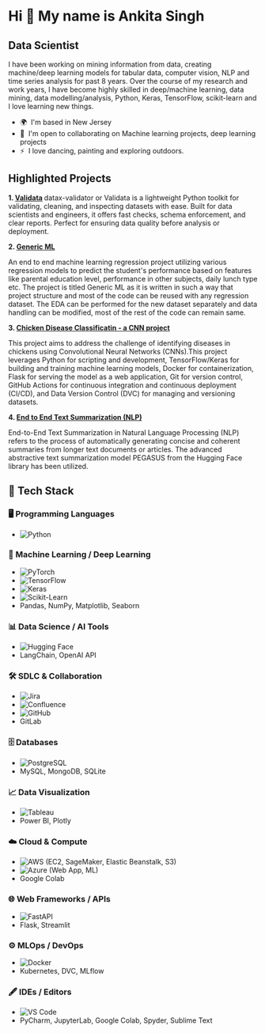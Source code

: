 Hi 👋 My name is Ankita Singh
=============================

Data Scientist
---------------------------

I have been working on mining information from data, creating machine/deep learning models for tabular data, computer vision, NLP and time series analysis for past 8 years. Over the course of my research and work years, I have become highly skilled in deep/machine learning, data mining, data modelling/analysis, Python, Keras, TensorFlow, scikit-learn and I love learning new things.

*   🌍  I'm based in New Jersey
*   🤝  I'm open to collaborating on Machine learning projects, deep learning projects
*   ⚡  I love dancing, painting and exploring outdoors. 

Highlighted Projects
-------------------------
<b>1. [Validata](https://github.com/ankitajaiwar/Validata) </b>
      datax-validator or Validata is a lightweight Python toolkit for validating, cleaning, and inspecting datasets with ease.
   Built for data scientists and engineers, it offers fast checks, schema enforcement, and clear reports.
   Perfect for ensuring data quality before analysis or deployment.
   
<b>2. [Generic ML](https://github.com/ankitajaiwar/GenericML) </b>

   An end to end machine learning regression project utilizing various regression models to predict the student's performance based on features like parental education level, performance in other subjects,
   daily lunch type etc. The project is titled Generic ML as it is written in such a way that project structure and most of the code can be reused with any regression dataset. The EDA can be performed for the new dataset separately and data handling can be modified, most of the rest of the code can remain same.

<b>3. [Chicken Disease Classificatin - a CNN project](https://github.com/ankitajaiwar/Chicken-Disease-Classification)</b>

   This project aims to address the challenge of identifying diseases in chickens using Convolutional Neural Networks (CNNs).This project leverages Python for scripting and development, TensorFlow/Keras for building and training machine learning models, Docker for containerization, Flask for serving the model as a web application, Git for version control, GitHub Actions for continuous integration and continuous deployment (CI/CD), and Data Version Control (DVC) for managing and versioning datasets.
   
<b>4. [End to End Text Summarization (NLP)](https://github.com/ankitajaiwar/Text-summarizer) </b>

   End-to-End Text Summarization in Natural Language Processing (NLP) refers to the process of automatically generating concise and coherent summaries from longer text documents or articles. The advanced abstractive text summarization model PEGASUS from the Hugging Face library has been utilized.

## 🚀 Tech Stack

### 🖥️ Programming Languages
- ![Python](https://img.shields.io/badge/Python-3776AB?style=flat&logo=python&logoColor=white)

### 🤖 Machine Learning / Deep Learning
- ![PyTorch](https://img.shields.io/badge/PyTorch-EE4C2C?style=flat&logo=pytorch&logoColor=white)
- ![TensorFlow](https://img.shields.io/badge/TensorFlow-FF6F00?style=flat&logo=tensorflow&logoColor=white)
- ![Keras](https://img.shields.io/badge/Keras-D00000?style=flat&logo=keras&logoColor=white)
- ![Scikit-Learn](https://img.shields.io/badge/Scikit--Learn-F7931E?style=flat&logo=scikit-learn&logoColor=white)
- Pandas, NumPy, Matplotlib, Seaborn

### 📊 Data Science / AI Tools
- ![Hugging Face](https://img.shields.io/badge/Hugging%20Face-FFD21E?style=flat&logo=huggingface&logoColor=black)
- LangChain, OpenAI API

### 🛠️ SDLC & Collaboration
- ![Jira](https://img.shields.io/badge/Jira-0052CC?style=flat&logo=jira&logoColor=white)
- ![Confluence](https://img.shields.io/badge/Confluence-172B4D?style=flat&logo=confluence&logoColor=white)
- ![GitHub](https://img.shields.io/badge/GitHub-181717?style=flat&logo=github&logoColor=white)
- GitLab

### 🗄️ Databases
- ![PostgreSQL](https://img.shields.io/badge/PostgreSQL-4169E1?style=flat&logo=postgresql&logoColor=white)
- MySQL, MongoDB, SQLite

### 📈 Data Visualization
- ![Tableau](https://img.shields.io/badge/Tableau-E97627?style=flat&logo=tableau&logoColor=white)
- Power BI, Plotly

### ☁️ Cloud & Compute
- ![AWS](https://img.shields.io/badge/AWS-232F3E?style=flat&logo=amazon-aws&logoColor=white) (EC2, SageMaker, Elastic Beanstalk, S3)
- ![Azure](https://img.shields.io/badge/Azure-0078D4?style=flat&logo=microsoft-azure&logoColor=white) (Web App, ML)
- Google Colab

### 🌐 Web Frameworks / APIs
- ![FastAPI](https://img.shields.io/badge/FastAPI-009688?style=flat&logo=fastapi&logoColor=white)
- Flask, Streamlit

### ⚙️ MLOps / DevOps
- ![Docker](https://img.shields.io/badge/Docker-2496ED?style=flat&logo=docker&logoColor=white)
- Kubernetes, DVC, MLflow

### 🖋️ IDEs / Editors
- ![VS Code](https://img.shields.io/badge/VS%20Code-007ACC?style=flat&logo=visual-studio-code&logoColor=white)
- PyCharm, JupyterLab, Google Colab, Spyder, Sublime Text




                  
              
